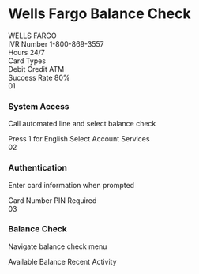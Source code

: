 # Wells Fargo Balance Check

<div class="guide-container">
  <div class="cyber-grid"></div>
  <div class="guide-header">
    <div class="neon-text" data-text="WELLS FARGO">WELLS FARGO</div>
    <div class="cyber-line"></div>
  </div>

  <div class="guide-info">
    <AccordionItem type="cyber" title="Bank Information" icon="🏦" status="ACTIVE">
      <div class="info-grid">
        <div class="info-item">
          <span class="label">IVR Number</span>
          <span class="value">1-800-869-3557</span>
        </div>
        <div class="info-item">
          <span class="label">Hours</span>
          <span class="value">24/7</span>
        </div>
        <div class="info-item">
          <span class="label">Card Types</span>
          <div class="tags">
            <span class="tag">Debit</span>
            <span class="tag">Credit</span>
            <span class="tag">ATM</span>
          </div>
        </div>
        <div class="info-item">
          <span class="label">Success Rate</span>
          <span class="value">80%</span>
        </div>
      </div>
    </AccordionItem>
  </div>

  <div class="guide-content">
    <AccordionItem type="neon" title="IVR Flow" icon="📱" status="VERIFIED">
      <div class="steps">
        <div class="step">
          <div class="step-number">01</div>
          <div class="step-content">
            <h3>System Access</h3>
            <p>Call automated line and select balance check</p>
            <div class="step-notes">
              <span class="note">Press 1 for English</span>
              <span class="note">Select Account Services</span>
            </div>
          </div>
        </div>
        <div class="step">
          <div class="step-number">02</div>
          <div class="step-content">
            <h3>Authentication</h3>
            <p>Enter card information when prompted</p>
            <div class="step-notes">
              <span class="note">Card Number</span>
              <span class="note">PIN Required</span>
            </div>
          </div>
        </div>
        <div class="step">
          <div class="step-number">03</div>
          <div class="step-content">
            <h3>Balance Check</h3>
            <p>Navigate balance check menu</p>
            <div class="step-notes">
              <span class="note">Available Balance</span>
              <span class="note">Recent Activity</span>
            </div>
          </div>
        </div>
      </div>
    </AccordionItem>
  </div>

  <SecurityNotice type="security" />
  <SecurityNotice type="legal" />
</div>

<style>
/* Same styles as chase.md */
</style>